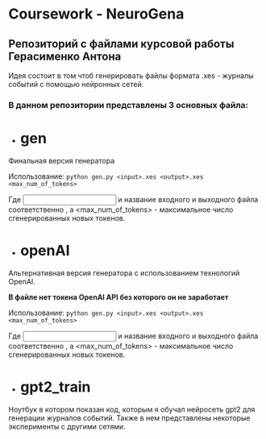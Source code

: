 # Coursework - NeuroGena
## Репозиторий с файлами курсовой работы Герасименко Антона
Идея состоит в том чтоб генерировать файлы формата .xes - журналы событий с помощью нейронных сетей.
### В данном репозитории представлены 3 основных файла:
- # gen
Финальная версия генератора

Использование: `python gen.py <input>.xes <output>.xes <max_num_of_tokens>`

Где <input> и <output> название входного и выходного файла соответственно , а <max_num_of_tokens> - максимальное число сгенерированных новых токенов.
 
- # openAI
Альтернативная версия генератора с использованием технологий OpenAI.
  
**В файле нет токена OpenAI API без которого он не заработает**

Использование: `python gen.py <input>.xes <output>.xes <max_num_of_tokens>`

Где <input> и <output> название входного и выходного файла соответственно , а <max_num_of_tokens> - максимальное число сгенерированных новых токенов.
  
- # gpt2_train
Ноутбук в котором показан код, которым я обучал нейросеть gpt2 для генерации журналов событий.
Также в нем представлены некоторые эксперименты с другими сетями.
